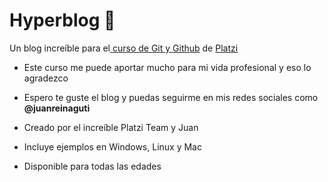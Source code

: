 # Hyperblog 💚
Un blog increíble para el[ curso de Git y Github](https://platzi.com/cursos/git-github/ " curso de Git y Github") de [Platzi](https://platzi.com/ "Platzi")

* Este curso me puede aportar mucho para mi vida profesional y eso lo agradezco

* Espero te guste el blog y puedas seguirme en mis redes sociales como **@juanreinaguti**

* Creado por el increíble Platzi Team y Juan

* Incluye ejemplos en Windows, Linux y Mac

* Disponible para todas las edades
